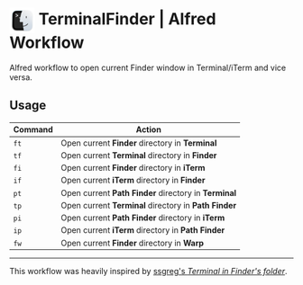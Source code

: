 # <img src="img/logo.png" width="45" align="center" alt="TerminalFinder Logo"> TerminalFinder | Alfred Workflow

Alfred workflow to open current Finder window in Terminal/iTerm and vice versa.

## Usage

| Command | Action |
|---------|--------|
| `ft`    | Open current **Finder** directory in **Terminal** |
| `tf`    | Open current **Terminal** directory in **Finder** |
| `fi`    | Open current **Finder** directory in **iTerm** |
| `if`    | Open current **iTerm** directory in **Finder** |
| `pt`    | Open current **Path Finder** directory in **Terminal** |
| `tp`    | Open current **Terminal** directory in **Path Finder** |
| `pi`    | Open current **Path Finder** directory in **iTerm** |
| `ip`    | Open current **iTerm** directory in **Path Finder** |
| `fw`    | Open current **Finder** directory in **Warp** |

---

This workflow was heavily inspired by [ssgreg's *Terminal in Finder's folder*](https://github.com/ssgreg/AlfredWorkflows/ "ssgreg/AlfredWorkflows · GitHub").
